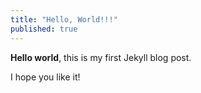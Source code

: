 ```yaml
---
title: "Hello, World!!!"
published: true
---
```


**Hello world**, this is my first Jekyll blog post.

I hope you like it!
